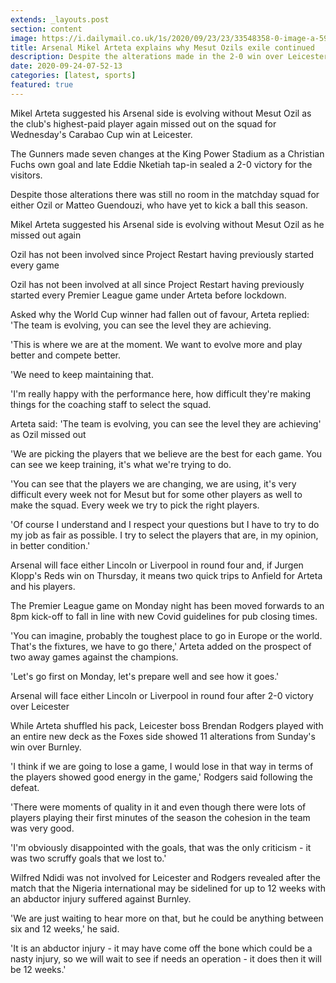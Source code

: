 ```yaml
---
extends: _layouts.post
section: content
image: https://i.dailymail.co.uk/1s/2020/09/23/23/33548358-0-image-a-59_1600901653333.jpg 
title: Arsenal Mikel Arteta explains why Mesut Ozils exile continued 
description: Despite the alterations made in the 2-0 win over Leicester there was still no room in the matchday squad for either Ozil or Matteo Guendouzi, who have yet to kick a ball this season. 
date: 2020-09-24-07-52-13 
categories: [latest, sports] 
featured: true 
--- 
```

Mikel Arteta suggested his Arsenal side is evolving without Mesut Ozil as the club's highest-paid player again missed out on the squad for Wednesday's Carabao Cup win at Leicester.

The Gunners made seven changes at the King Power Stadium as a Christian Fuchs own goal and late Eddie Nketiah tap-in sealed a 2-0 victory for the visitors.

Despite those alterations there was still no room in the matchday squad for either Ozil or Matteo Guendouzi, who have yet to kick a ball this season.

Mikel Arteta suggested his Arsenal side is evolving without Mesut Ozil as he missed out again

Ozil has not been involved since Project Restart having previously started every game 

Ozil has not been involved at all since Project Restart having previously started every Premier League game under Arteta before lockdown.

Asked why the World Cup winner had fallen out of favour, Arteta replied: 'The team is evolving, you can see the level they are achieving.

'This is where we are at the moment. We want to evolve more and play better and compete better.

'We need to keep maintaining that.

'I'm really happy with the performance here, how difficult they're making things for the coaching staff to select the squad.

Arteta said: 'The team is evolving, you can see the level they are achieving' as Ozil missed out

'We are picking the players that we believe are the best for each game. You can see we keep training, it's what we're trying to do.

'You can see that the players we are changing, we are using, it's very difficult every week not for Mesut but for some other players as well to make the squad. Every week we try to pick the right players.

'Of course I understand and I respect your questions but I have to try to do my job as fair as possible. I try to select the players that are, in my opinion, in better condition.'

Arsenal will face either Lincoln or Liverpool in round four and, if Jurgen Klopp's Reds win on Thursday, it means two quick trips to Anfield for Arteta and his players.

The Premier League game on Monday night has been moved forwards to an 8pm kick-off to fall in line with new Covid guidelines for pub closing times.

'You can imagine, probably the toughest place to go in Europe or the world. That's the fixtures, we have to go there,' Arteta added on the prospect of two away games against the champions.

'Let's go first on Monday, let's prepare well and see how it goes.'

Arsenal will face either Lincoln or Liverpool in round four after 2-0 victory over Leicester

While Arteta shuffled his pack, Leicester boss Brendan Rodgers played with an entire new deck as the Foxes side showed 11 alterations from Sunday's win over Burnley.

'I think if we are going to lose a game, I would lose in that way in terms of the players showed good energy in the game,' Rodgers said following the defeat.

'There were moments of quality in it and even though there were lots of players playing their first minutes of the season the cohesion in the team was very good.

'I'm obviously disappointed with the goals, that was the only criticism - it was two scruffy goals that we lost to.'

Wilfred Ndidi was not involved for Leicester and Rodgers revealed after the match that the Nigeria international may be sidelined for up to 12 weeks with an abductor injury suffered against Burnley.

'We are just waiting to hear more on that, but he could be anything between six and 12 weeks,' he said.

'It is an abductor injury - it may have come off the bone which could be a nasty injury, so we will wait to see if needs an operation - it does then it will be 12 weeks.'

